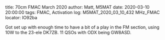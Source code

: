 title: 70cm FMAC March 2020
author: Matt, M5MAT
date: 2020-03-10 20:00:00
tags: FMAC, Activation
log: M5MAT_2020_03_10_432 MHz_FMAC
locator: IO92ba

Got set up with enough time to have a bit of a play in the FM section, using 10W to the 23-ele DK7ZB. 11 QSOs with ODX being GW8ASD.
